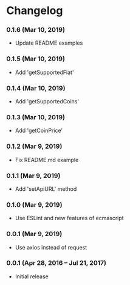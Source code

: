 # Changelog

### 0.1.6 (Mar 10, 2019)
- Update README examples

### 0.1.5 (Mar 10, 2019)
- Add 'getSupportedFiat'

### 0.1.4 (Mar 10, 2019)
- Add 'getSupportedCoins'

### 0.1.3 (Mar 10, 2019)
- Add 'getCoinPrice'

### 0.1.2 (Mar 9, 2019)
- Fix README.md example

### 0.1.1 (Mar 9, 2019)
- Add 'setApiURL' method

### 0.1.0 (Mar 9, 2019)
- Use ESLint and new features of ecmascript

### 0.0.1 (Mar 9, 2019)
- Use axios instead of request

### 0.0.1 (Apr 28, 2016 – Jul 21, 2017)
- Initial release